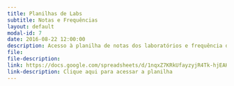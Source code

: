 ```yaml
---
title: Planilhas de Labs
subtitle: Notas e Frequências
layout: default
modal-id: 7
date: 2016-08-22 12:00:00
description: Acesso à planilha de notas dos laboratórios e frequência de presenças
file:
file-description:
link: https://docs.google.com/spreadsheets/d/1nqxZ7KRkUfayzyjR4Tk-hjEAHiZtPPaO3kcAZJBVxP8/pubhtml
link-description: Clique aqui para acessar a planilha
---
```

